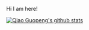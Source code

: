 
Hi I am here!

[![Qiao Guopeng's github stats](https://github-readme-stats.vercel.app/api?username=aHappyPig123&theme=dracula)](https://github.com/aHappyPig123/github-readme-stats)
